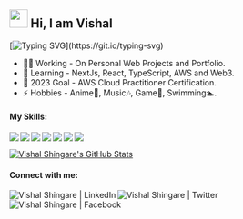 ## <img src="https://media.giphy.com/media/hvRJCLFzcasrR4ia7z/giphy.gif" width="32px"> <span style="font-family: url('https://fonts.googleapis.com/css2?family=Cookie&display=swap')">Hi, I am Vishal</span> 
[![Typing SVG](https://readme-typing-svg.herokuapp.com?font=ROBOTO&size=48&duration=5500&color=818CF8&background=FBBF2400&vCenter=true&width=1300&height=52&lines=Passionate+Full-Stack+Web+Developer.;I+love+to+build+Beautiful+and+Scalable+products.)](https://git.io/typing-svg)
- 👨‍🏭 Working - On Personal Web Projects and Portfolio.
- 🌱 Learning - NextJs, React, TypeScript, AWS and Web3.
- 🎯 2023 Goal - AWS Cloud Practitioner Certification.
- ⚡ Hobbies - Anime🤪, Music🎶, Game👾, Swimming🏊‍.

#### My Skills:

<img align="left" src="https://img.icons8.com/nolan/32/react-native.png"/>
<img align="left" src="https://img.icons8.com/color/32/000000/typescript.png"/>
<img align="left" src="https://img.icons8.com/color/32/000000/javascript--v1.png"/>
<img align="left" src="https://img.icons8.com/color/32/000000/html-5--v1.png"/>
<img align="left" src="https://img.icons8.com/color/32/000000/sass.png"/>
<img align="left" src="https://img.icons8.com/color/32/000000/c-sharp-logo.png"/>
<img src="https://img.icons8.com/fluency/32/000000/azure-1.png"/>

<!-- Also feel free to update second URL to any URL -->
[![Vishal Shingare's GitHub Stats](https://github-readme-stats.vercel.app/api?username=vishal-shingare&count_private=true&include_all_commits=true&show_icons=true)](https://github.com/vishal-shingare?tab=repositories)

#### Connect with me:

<a href="https://www.linkedin.com/in/vishal-shingare/">
  <img align="left" alt="Vishal Shingare | LinkedIn" src="https://img.icons8.com/color/32/000000/linkedin-circled--v1.png"/>
</a>
<a href="https://twitter.com/visha_shingare/">
  <img align="left" alt="Vishal Shingare | Twitter" src="https://img.icons8.com/color/32/000000/twitter-circled--v1.png"/>
</a>
<a href="https://www.facebook.com/visha.shingare/">
  <img align="left" alt="Vishal Shingare | Facebook" src="https://img.icons8.com/color/32/000000/facebook-new.png"/>
</a>
